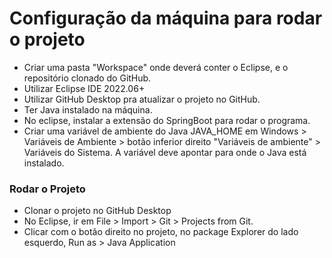 # Configuração da máquina para rodar o projeto

- Criar uma pasta "Workspace" onde deverá conter o Eclipse, e o repositório clonado do GitHub.
- Utilizar Eclipse IDE 2022.06+
- Utilizar GitHub Desktop pra atualizar o projeto no GitHub.
- Ter Java instalado na máquina.
- No eclipse, instalar a extensão do SpringBoot para rodar o programa.
- Criar uma variável de ambiente do Java JAVA_HOME em Windows > Variáveis de Ambiente > botão inferior direito "Variáveis de ambiente" > Variáveis do Sistema. A variável deve apontar para onde o Java está instalado.

### Rodar o Projeto

- Clonar o projeto no GitHub Desktop
- No Eclipse, ir em File > Import > Git > Projects from Git.
- Clicar com o botão direito no projeto, no package Explorer do lado esquerdo, Run as > Java Application

